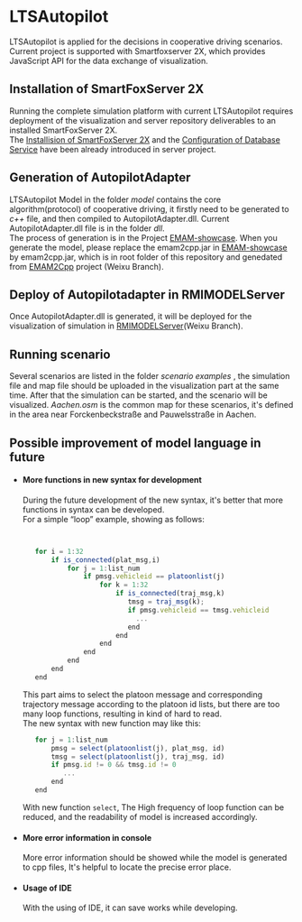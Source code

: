 <!-- (c) https://github.com/MontiCore/monticore -->
# LTSAutopilot
LTSAutopilot is applied for the decisions in cooperative driving scenarios. Current project is supported with Smartfoxserver 2X, which provides JavaScript API for the data exchange of visualization.

## Installation of SmartFoxServer 2X
Running the complete simulation platform with current LTSAutopilot requires deployment of the visualization and server repository deliverables to an installed SmartFoxServer 2X.<br>
The [Installision of SmartFoxServer 2X](https://git.rwth-aachen.de/monticore/EmbeddedMontiArc/simulators/server?nav_source=navbar) and the [Configuration of Database Service](https://git.rwth-aachen.de/monticore/EmbeddedMontiArc/simulators/server?nav_source=navbar) have been already introduced in server project. 


## Generation of AutopilotAdapter
LTSAutopilot Model in the folder _model_ contains the core algorithm(protocol) of cooperative driving, it firstly need to be generated to _c++_ file, and then compiled to AutopilotAdapter.dll. Current AutopilotAdapter.dll file is in the folder _dll_.<br>
The process of generation is in the Project [EMAM-showcase](https://git.rwth-aachen.de/monticore/EmbeddedMontiArc/simulators/EMAM-showcase?nav_source=navbar). When you generate the model, please replace the emam2cpp.jar in [EMAM-showcase](https://git.rwth-aachen.de/monticore/EmbeddedMontiArc/simulators/EMAM-showcase?nav_source=navbar) by emam2cpp.jar, which is in root folder of this repository and genedated from [EMAM2Cpp](https://git.rwth-aachen.de/monticore/EmbeddedMontiArc/generators/EMAM2Cpp/tree/Weixu) project (Weixu Branch).  
## Deploy of Autopilotadapter in RMIMODELServer
Once AutopilotAdapter.dll is generated, it will be deployed for the visualization of simulation in [RMIMODELServer](https://git.rwth-aachen.de/monticore/EmbeddedMontiArc/simulators/RMIModelServer/tree/Weixu)(Weixu Branch).
## Running scenario 
Several scenarios are listed in the folder _scenario examples_ , the simulation file and map file should be uploaded in the visualization part at the same time. After that the simulation can be started, and the scenario will be visualized.
 _Aachen.osm_ is the common map for these scenarios, it's defined in the area near Forckenbeckstraße and Pauwelsstraße in Aachen.
## Possible improvement of model language in future

   * #### More functions in new syntax for development <br>
     During the future development of the new syntax, it's better that more functions in syntax can be developed.<br>
     For a simple “loop” example, showing as follows:<br>
     ```js

     
        for i = 1:32
            if is_connected(plat_msg,i)
                for j = 1:list_num
                    if pmsg.vehicleid == platoonlist(j)
                        for k = 1:32
                            if is_connected(traj_msg,k)
                               tmsg = traj_msg(k);
                               if pmsg.vehicleid == tmsg.vehicleid
                                 ...
                               end
                            end
                        end
                    end
                end
            end
        end
     ```
     This part aims to select the platoon message and corresponding trajectory message according to the platoon id lists, but there are too many loop functions, resulting in kind of hard to read.<br>
     The new syntax with new function may like this:
     ```js
        for j = 1:list_num
            pmsg = select(platoonlist(j), plat_msg, id)
            tmsg = select(platoonlist(j), traj_msg, id)
            if pmsg.id != 0 && tmsg.id != 0 
               ...
            end 
        end
     ```
     With new function `select`, The High frequency of loop function can be reduced, and the readability of model is increased accordingly.

   * #### More error information in console
     More error information should be showed while the model is generated to cpp files, It's helpful to locate the precise error place. 
   
   * #### Usage of IDE 
     With the using of IDE, it can save works while developing.
  

